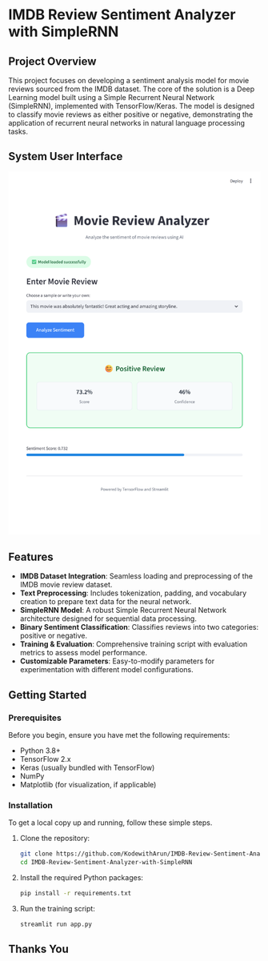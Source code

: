 # IMDB Review Sentiment Analyzer with SimpleRNN

## Project Overview
This project focuses on developing a sentiment analysis model for movie reviews sourced from the IMDB dataset. The core of the solution is a Deep Learning model built using a Simple Recurrent Neural Network (SimpleRNN), implemented with TensorFlow/Keras. The model is designed to classify movie reviews as either positive or negative, demonstrating the application of recurrent neural networks in natural language processing tasks.

## System User Interface
![System UI](systemui.png)

## Features
- **IMDB Dataset Integration**: Seamless loading and preprocessing of the IMDB movie review dataset.
- **Text Preprocessing**: Includes tokenization, padding, and vocabulary creation to prepare text data for the neural network.
- **SimpleRNN Model**: A robust Simple Recurrent Neural Network architecture designed for sequential data processing.
- **Binary Sentiment Classification**: Classifies reviews into two categories: positive or negative.
- **Training & Evaluation**: Comprehensive training script with evaluation metrics to assess model performance.
- **Customizable Parameters**: Easy-to-modify parameters for experimentation with different model configurations.

## Getting Started

### Prerequisites
Before you begin, ensure you have met the following requirements:
- Python 3.8+
- TensorFlow 2.x
- Keras (usually bundled with TensorFlow)
- NumPy
- Matplotlib (for visualization, if applicable)

### Installation

To get a local copy up and running, follow these simple steps.

1. Clone the repository:
   ```bash
   git clone https://github.com/KodewithArun/IMDB-Review-Sentiment-Analyzer-with-SimpleRNN.git
   cd IMDB-Review-Sentiment-Analyzer-with-SimpleRNN
   ```
2. Install the required Python packages:
   ```bash
   pip install -r requirements.txt
   ```
3. Run the training script:
   ```bash  
   streamlit run app.py
   ```

## Thanks You